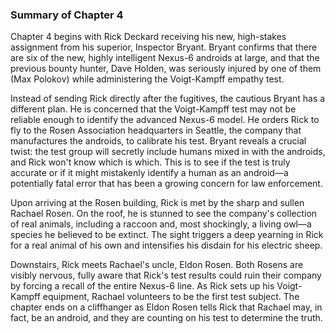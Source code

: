 ### **Summary of Chapter 4**

Chapter 4 begins with Rick Deckard receiving his new, high-stakes assignment from his superior, Inspector Bryant. Bryant confirms that there are six of the new, highly intelligent Nexus-6 androids at large, and that the previous bounty hunter, Dave Holden, was seriously injured by one of them (Max Polokov) while administering the Voigt-Kampff empathy test.

Instead of sending Rick directly after the fugitives, the cautious Bryant has a different plan. He is concerned that the Voigt-Kampff test may not be reliable enough to identify the advanced Nexus-6 model. He orders Rick to fly to the Rosen Association headquarters in Seattle, the company that manufactures the androids, to calibrate his test. Bryant reveals a crucial twist: the test group will secretly include humans mixed in with the androids, and Rick won't know which is which. This is to see if the test is truly accurate or if it might mistakenly identify a human as an android—a potentially fatal error that has been a growing concern for law enforcement.

Upon arriving at the Rosen building, Rick is met by the sharp and sullen Rachael Rosen. On the roof, he is stunned to see the company's collection of real animals, including a raccoon and, most shockingly, a living owl—a species he believed to be extinct. The sight triggers a deep yearning in Rick for a real animal of his own and intensifies his disdain for his electric sheep.

Downstairs, Rick meets Rachael's uncle, Eldon Rosen. Both Rosens are visibly nervous, fully aware that Rick's test results could ruin their company by forcing a recall of the entire Nexus-6 line. As Rick sets up his Voigt-Kampff equipment, Rachael volunteers to be the first test subject. The chapter ends on a cliffhanger as Eldon Rosen tells Rick that Rachael may, in fact, be an android, and they are counting on his test to determine the truth.